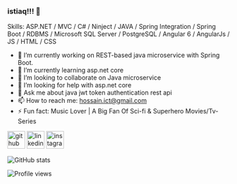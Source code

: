 ### istiaq!!! 👋

Skills: ASP.NET / MVC / C# / Ninject / JAVA / Spring Integration / Spring Boot / RDBMS / Microsoft SQL Server / PostgreSQL / Angular 6 / AngularJs / JS / HTML / CSS 

- 🔭 I’m currently working on REST-based java microservice with Spring Boot. 
- 🌱 I’m currently learning asp.net core 
- 👯 I’m looking to collaborate on Java microservice 
- 🤔 I’m looking for help with asp.net core 
- 💬 Ask me about java jwt token authentication rest api 
- 📫 How to reach me: hossain.ict@gmail.com 
- ⚡ Fun fact:  Music Lover | A Big Fan Of Sci-fi & Superhero Movies/Tv-Series 


[<img src='https://cdn.jsdelivr.net/npm/simple-icons@3.0.1/icons/github.svg' alt='github' height='40'>](https://github.com/https://github.com/Istiaq-Hossain-Shawon)  [<img src='https://cdn.jsdelivr.net/npm/simple-icons@3.0.1/icons/linkedin.svg' alt='linkedin' height='40'>](https://www.linkedin.com/in/istiaq-hossain-shawon-64604b86//)  [<img src='https://cdn.jsdelivr.net/npm/simple-icons@3.0.1/icons/instagram.svg' alt='instagram' height='40'>](https://www.instagram.com/istiaqhossainshawon/)  

![GitHub stats](https://github-readme-stats.vercel.app/api?username=Istiaq-Hossain-Shawon&show_icons=true)  

![Profile views](https://gpvc.arturio.dev/Istiaq-Hossain-Shawon)  
